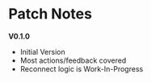 # Patch Notes

**V0.1.0**
- Initial Version
- Most actions/feedback covered
- Reconnect logic is Work-In-Progress
